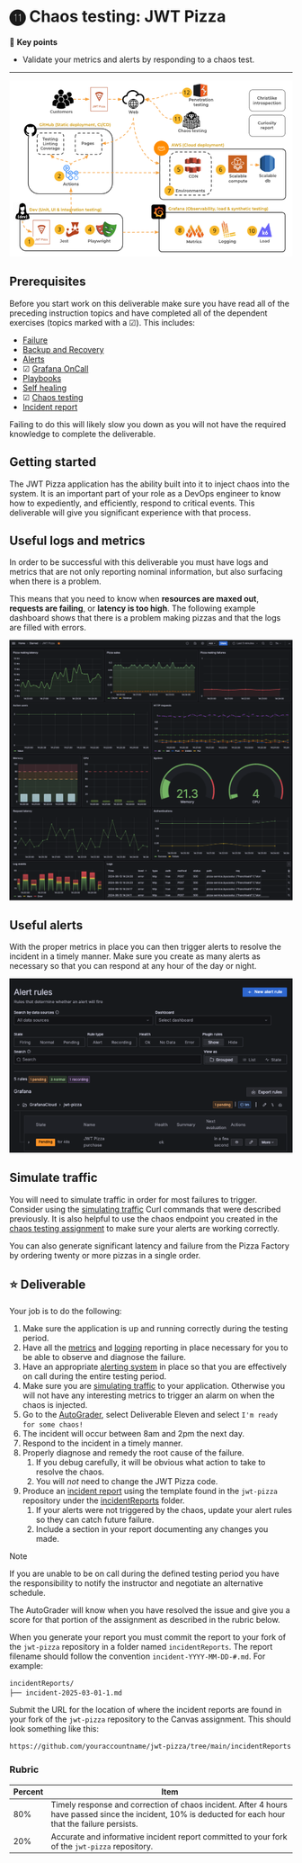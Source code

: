 # ⓫ Chaos testing: JWT Pizza

🔑 **Key points**

- Validate your metrics and alerts by responding to a chaos test.

---

![course overview](../sharedImages/courseOverview.png)

## Prerequisites

Before you start work on this deliverable make sure you have read all of the preceding instruction topics and have completed all of the dependent exercises (topics marked with a ☑). This includes:

- [Failure](../failure/failure.md)
- [Backup and Recovery](../recovery/recovery.md)
- [Alerts](../alerting/alerting.md)
- ☑ [Grafana OnCall](../grafanaOnCall/grafanaOnCall.md)
- [Playbooks](../playbooks/playbooks.md)
- [Self healing](../selfHealing/selfHealing.md)
- ☑ [Chaos testing](../chaosTesting/chaosTesting.md)
- [Incident report](../incidentReport/incidentReport.md)

Failing to do this will likely slow you down as you will not have the required knowledge to complete the deliverable.

## Getting started

The JWT Pizza application has the ability built into it to inject chaos into the system. It is an important part of your role as a DevOps engineer to know how to expediently, and efficiently, respond to critical events. This deliverable will give you significant experience with that process.

## Useful logs and metrics

In order to be successful with this deliverable you must have logs and metrics that are not only reporting nominal information, but also surfacing when there is a problem.

This means that you need to know when **resources are maxed out**, **requests are failing**, or **latency is too high**. The following example dashboard shows that there is a problem making pizzas and that the logs are filled with errors.

![Error state dashboard](errorStateDashboard.png)

## Useful alerts

With the proper metrics in place you can then trigger alerts to resolve the incident in a timely manner. Make sure you create as many alerts as necessary so that you can respond at any hour of the day or night.

![Alert rules](alertRules.png)

## Simulate traffic

You will need to simulate traffic in order for most failures to trigger. Consider using the [simulating traffic](../simulatingTraffic/simulatingTraffic.md) Curl commands that were described previously. It is also helpful to use the chaos endpoint you created in the [chaos testing assignment](https://github.com/devops329/devops/blob/main/instruction/chaosTesting/chaosTesting.md#-assignment) to make sure your alerts are working correctly.

You can also generate significant latency and failure from the Pizza Factory by ordering twenty or more pizzas in a single order.

## ⭐ Deliverable

Your job is to do the following:

1. Make sure the application is up and running correctly during the testing period.
1. Have all the [metrics](../grafanaMetrics/grafanaMetrics.md) and [logging](../grafanaLogging/grafanaLogging.md) reporting in place necessary for you to be able to observe and diagnose the failure.
1. Have an appropriate [alerting system](../grafanaOnCall/grafanaOnCall.md) in place so that you are effectively on call during the entire testing period.
1. Make sure you are [simulating traffic](../simulatingTraffic/simulatingTraffic.md) to your application. Otherwise you will not have any interesting metrics to trigger an alarm on when the chaos is injected.
1. Go to the [AutoGrader](https://cs329.cs.byu.edu), select Deliverable Eleven and select `I'm ready for some chaos!`
1. The incident will occur between 8am and 2pm the next day.
1. Respond to the incident in a timely manner.
1. Properly diagnose and remedy the root cause of the failure.
   1. If you debug carefully, it will be obvious what action to take to resolve the chaos.
   1. You will _not_ need to change the JWT Pizza code.
1. Produce an [incident report](../incidentReport/incidentReport.md) using the template found in the `jwt-pizza` repository under the [incidentReports](https://github.com/devops329/jwt-pizza/tree/main/incidentReports) folder.
   1. If your alerts were not triggered by the chaos, update your alert rules so they can catch future failure.
   1. Include a section in your report documenting any changes you made.

> [!NOTE]
>
> If you are unable to be on call during the defined testing period you have the responsibility to notify the instructor and negotiate an alternative schedule.

The AutoGrader will know when you have resolved the issue and give you a score for that portion of the assignment as described in the rubric below.

When you generate your report you must commit the report to your fork of the `jwt-pizza` repository in a folder named `incidentReports`. The report filename should follow the convention `incident-YYYY-MM-DD-#.md`. For example:

```txt
incidentReports/
├── incident-2025-03-01-1.md
```

Submit the URL for the location of where the incident reports are found in your fork of the `jwt-pizza` repository to the Canvas assignment. This should look something like this:

```txt
https://github.com/youraccountname/jwt-pizza/tree/main/incidentReports
```

### Rubric

| Percent | Item                                                                                                                                                     |
| ------- | -------------------------------------------------------------------------------------------------------------------------------------------------------- |
| 80%     | Timely response and correction of chaos incident. After 4 hours have passed since the incident, 10% is deducted for each hour that the failure persists. |
| 20%     | Accurate and informative incident report committed to your fork of the `jwt-pizza` repository.                                                           |
